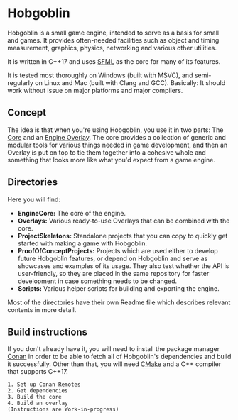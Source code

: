 # Hobgoblin
Hobgoblin is a small game engine, intended to serve as a basis for small and games. It provides often-needed 
facilities such as object and timing measurement, graphics, physics, networking and various other utilities.

It is written in C++17 and uses [SFML](https://www.sfml-dev.org/) as the core for many of its features.

It is tested most thoroughly on Windows (built with MSVC), and semi-regularly on Linux and Mac
(built with Clang and GCC). Basically: It should work without issue on major platforms and major
compilers.

## Concept
The idea is that when you're using Hobgoblin, you use it in two parts: The 
[Core](https://github.com/jbatnozic/Hobgoblin/tree/master/EngineCore#engine-core) and an 
[Engine Overlay](https://github.com/jbatnozic/Hobgoblin/tree/master/Overlays#engine-overlays). The core provides a
collection of generic and modular tools for various things needed in game development, and then an Overlay is put on
top to tie them together into a cohesive whole and something that looks more like what you'd expect from a game engine.

## Directories
Here you will find:
 - **EngineCore:** The core of the engine.
 - **Overlays:** Various ready-to-use Overlays that can be combined with the core.
 - **ProjectSkeletons:** Standalone projects that you can copy to quickly get started with making a game with
 Hobgoblin.
 - **ProofOfConceptProjects:** Projects which are used either to develop future Hobgoblin features, or depend on
Hobgoblin and serve as showcases and examples of its usage. They also test whether the API is user-friendly, so
they are placed in the same repository for faster development in case something needs to be changed.
 - **Scripts:** Various helper scripts for building and exporting the engine.

Most of the directories have their own Readme file which describes relevant contents in more detail.

## Build instructions
If you don't already have it, you will need to install the package manager [Conan](https://conan.io/) in order to be
able to fetch all of Hobgoblin's dependencies and build it successfully.
Other than that, you will need [CMake](https://cmake.org/) and a C++ compiler that supports C++17.

```
1. Set up Conan Remotes
2. Get dependencies
3. Build the core
4. Build an overlay
(Instructions are Work-in-progress)
```